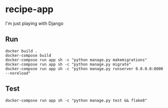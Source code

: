 # recipe-app
I'm just playing with Django

## Run

```commandline
docker build .
docker-compose build
docker-compose run app sh -c "python manage.py makemigrations"
docker-compose run app sh -c "python manage.py migrate"
docker-compose run app sh -c "python manage.py runserver 0.0.0.0:8000 --noreload"
```

## Test

```commandline
docker-compose run app sh -c "python manage.py test && flake8"
```
